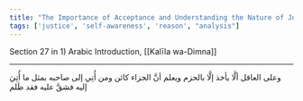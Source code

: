 ```yaml
---
title: "The Importance of Acceptance and Understanding the Nature of Justice"
tags: ['justice', 'self-awareness', 'reason', "analysis"]
---
```


 Section 27 in 1) Arabic Introduction, [[Kalīla wa-Dimna]]

---
وعلى العاقل ألَّا يأخذ إلَّا بالحزم ويعلم أنَّ الجزاء كائن ومن أُتِي إلى صاحبه بمثل ما أُتِيَ إليه فشقَّ عليه فقد ظَلم
